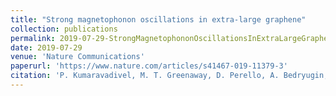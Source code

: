 ```yaml
---
title: "Strong magnetophonon oscillations in extra-large graphene"
collection: publications
permalink: 2019-07-29-StrongMagnetophononOscillationsInExtraLargeGraphene
date: 2019-07-29
venue: 'Nature Communications'
paperurl: 'https://www.nature.com/articles/s41467-019-11379-3'
citation: 'P. Kumaravadivel, M. T. Greenaway, D. Perello, A. Bedryugin, J. Birkbeck, <b>J. Wengraf</b>, S. Lui, J. H. Edgar, A. K. Geim, L. Eaves and R. Krishna Kumar (2019). &quot;Strong magnetophonon oscillations in extra-large graphene.&quot; <i>Nature Communications</i>. 10(3334).'
---
```

